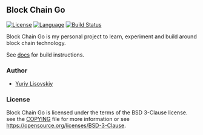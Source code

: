 ## Block Chain Go
[![License](https://img.shields.io/badge/BSD-3--Clause-orange.svg)](COPYING)
[![Language](https://img.shields.io/badge/Go-1.10-blue.svg)](https://golang.org/)
[![Build Status](https://travis-ci.org/YuriyLisovskiy/blockchain-go.svg?branch=master)](https://travis-ci.org/YuriyLisovskiy/blockchain-go)

Block Chain Go is my personal project to learn, experiment and build around block chain technology.

See [docs](doc) for build instructions.

### Author
* [Yuriy Lisovskiy](https://github.com/YuriyLisovskiy)

### License
Block Chain Go is licensed under the terms of the BSD 3-Clause license. see the [COPYING](LICENSE) file for more information or see https://opensource.org/licenses/BSD-3-Clause.
